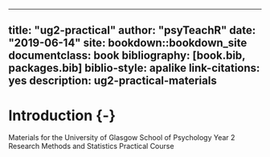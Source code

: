 
--- 
title: "ug2-practical"
author: "psyTeachR"
date: "2019-06-14"
site: bookdown::bookdown_site
documentclass: book
bibliography: [book.bib, packages.bib]
biblio-style: apalike
link-citations: yes
description: ug2-practical-materials
---



# Introduction {-}

Materials for the University of Glasgow School of Psychology Year 2 Research Methods and Statistics Practical Course

